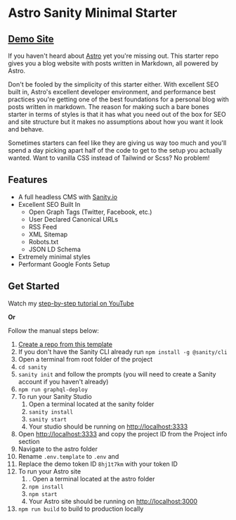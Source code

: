 # Astro Sanity Minimal Starter

## [Demo Site](https://astro-minimal-starter.netlify.app/)

If you haven't heard about [Astro](https://astro.build) yet you're missing out. This starter repo gives you a blog website with posts written in Markdown, all powered by Astro.

Don't be fooled by the simplicity of this starter either. With excellent SEO built in, Astro's excellent developer environment, and performance best practices you're getting one of the best foundations for a personal blog with posts written in markdown. The reason for making such a bare bones starter in terms of styles is that it has what you need out of the box for SEO and site structure but it makes no assumptions about how you want it look and behave. 

Sometimes starters can feel like they are giving us way too much and you'll spend a day picking apart half of the code to get to the setup you actually wanted. Want to vanilla CSS instead of Tailwind or Scss? No problem!

## Features

- A full headless CMS with [Sanity.io](https://sanity.io)
- Excellent SEO Built In
  - Open Graph Tags (Twitter, Facebook, etc.)
  - User Declared Canonical URLs
  - RSS Feed
  - XML Sitemap
  - Robots.txt
  - JSON LD Schema
- Extremely minimal styles
- Performant Google Fonts Setup

## Get Started

Watch my [step-by-step tutorial on YouTube]()

**Or** 

Follow the manual steps below:
1. [Create a repo from this template](https://github.com/jaydanurwin/astro-sanity-minimal-starter/generate)
2. If you don't have the Sanity CLI already run `npm install -g @sanity/cli`
3. Open a terminal from root folder of the project
4. `cd sanity`
5. `sanity init` and follow the prompts (you will need to create a Sanity account if you haven't already)
6. `npm run graphql-deploy`
7. To run your Sanity Studio
   1. Open a terminal located at the sanity folder
   2. `sanity install`
   3. `sanity start`
   4. Your studio should be running on [http://localhost:3333](http://localhost:3333)
8.  Open [http://localhost:3333](http://localhost:3333) and copy the project ID from the Project info section
9.  Navigate to the astro folder
10. Rename `.env.template` to `.env` and 
11. Replace the demo token ID `8hj1t7km` with your token ID
12. To run your Astro site
    1.  . Open a terminal located at the astro folder
    2.  `npm install`
    3.  `npm start`
    4.  Your Astro site should be running on [http://localhost:3000](http://localhost:3000)
13. `npm run build` to build to production locally

